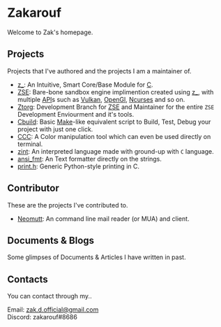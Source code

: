 # Zakarouf

Welcome to Zak's homepage.

## Projects

Projects that I've authored and the projects I am a maintainer of.

* [z_](https://zakarouf.github.io/z_): An Intuitive, Smart Core/Base Module for [C](https://en.wikipedia.org/wiki/C_(programming_language)).
* [ZSE](https://github.com/zakarouf/ZSE): Bare-bone sandbox engine implimention created using [z_](), with multiple [API](https://en.wikipedia.org/wiki/API)s such as [Vulkan](), [OpenGl](), [Ncurses]() and so on.
* [Ztorg](https://github.com/zakarouf/ztorg): Development Branch for [ZSE]() and Maintainer for the entire `ZSE` Development Enviourment and it's tools.
* [Cbuild](https://github.com/zakarouf/cbuilder): Basic [Make]()-like equivalent script to Build, Test, Debug your project with just one click.
* [CCC](https://github.com/zakarouf/colorcodeconvertor): A Color manipulation tool which can even be used directly on terminal.
* [zint](https://github.com/zakarouf/zint): An interpreted language made with ground-up with `C` language.
* [ansi_fmt](https://github.com/zakarouf/ansi_fmt): An Text formatter directly on the strings.
* [print.h](https://github.com/zakarouf/print.h): Generic Python-style printing in C.

## Contributor

These are the projects I've contributed to.

* [Neomutt](https://neomutt.org): An command line mail reader (or MUA) and client.

## Documents & Blogs

Some glimpses of Documents & Articles I have written in past.

## Contacts

You can contact through my..

Email: zak.d.official@gmail.com <br>
Discord: zakarouf#8686
